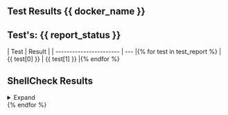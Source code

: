 ## Test Results {{ docker_name }}

## Test's: {{ report_status }}

| Test | Result |
| ----------------------- | --- |{% for test in test_report %}
| {{ test[0] }} | {{ test[1] }} |{% endfor %}


<section markdown="1"> 

## ShellCheck Results

<details><summary>Expand</summary><p>
{% for test in shell_check %}
<details><summary>File: {{ test[0] }}</summary><p>

```
{{ test[1] }}
```

{% endfor %}
</p></details>

<main>
{% for container in tag_data %}

## {{ image }}:{{ container["tag"] }}

{% if gui == 'true' %}
[![{{ container["tag"] }}]({{ container["tag"] }}.png =600x*)]({{ container["tag"] }}.png)
{% endif %}

### Build Version: {{ container["git_version"] }}

### Logs

<details><summary>Expand</summary><p>

```
{{ container["logs"] }}
```

</p></details>

### Package Info

<details><summary>Expand</summary><p>

```
{{ container["packages"] }}
```

</p></details>
</section>
{% endfor %}
</main>